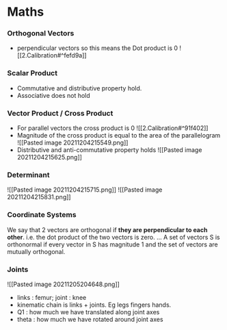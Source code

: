 # Maths 
### Orthogonal Vectors
- perpendicular vectors so this means the  Dot product is 0
 ![[2.Calibration#^fefd9a]]
 
### Scalar Product
- Commutative and distributive property hold. 
- Associative does not hold

### Vector Product / Cross Product
- For parallel vectors the cross product is 0
 ![[2.Calibration#^91f402]]
- Magnitude of the cross product is equal to the area of the parallelogram
![[Pasted image 20211204215549.png]]
- Distributive and anti-commutative property holds
![[Pasted image 20211204215625.png]]

### Determinant 
![[Pasted image 20211204215715.png]]
![[Pasted image 20211204215831.png]]

### Coordinate Systems 
We say that 2 vectors are orthogonal if **they are perpendicular to each other**. i.e. the dot product of the two vectors is zero. ... A set of vectors S is orthonormal if every vector in S has magnitude 1 and the set of vectors are mutually orthogonal.


### Joints
![[Pasted image 20211205204648.png]]
- links : femur; joint : knee
- kinematic chain is links + joints. Eg legs fingers hands.
- Q1 : how much we have translated along joint axes 
- theta : how much we have rotated around joint axes
